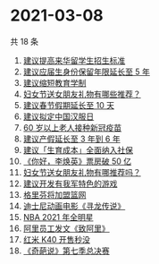 # 2021-03-08

共 18 条

<!-- BEGIN ZHIHUSEARCH -->
<!-- 最后更新时间 Mon Mar 08 2021 18:10:06 GMT+0800 (China Standard Time) -->
1. [建议提高来华留学生招生标准](https://www.zhihu.com/search?q=留学生)
1. [建议应届生身份保留年限延长至 5 年](https://www.zhihu.com/search?q=应届生)
1. [建议缩短教育学制](https://www.zhihu.com/search?q=教育学制)
1. [妇女节送女朋友礼物有哪些推荐？](https://www.zhihu.com/search?q=妇女节)
1. [建议春节假期延长至 10 天](https://www.zhihu.com/search?q=春节假期)
1. [建议拟定中国汉服日](https://www.zhihu.com/search?q=汉服)
1. [60 岁以上老人接种新冠疫苗](https://www.zhihu.com/search?q=新冠疫苗)
1. [建议产假延长至 3 年到 6 年](https://www.zhihu.com/search?q=产假)
1. [建议「生育成本」全面纳入社保](https://www.zhihu.com/search?q=生育成本)
1. [《你好，李焕英》票房破 50 亿](https://www.zhihu.com/search?q=李焕英)
1. [妇女节送女朋友礼物有哪推荐吗？](https://www.zhihu.com/search?q=妇女节)
1. [建议开发有我军特色的游戏](https://www.zhihu.com/search?q=我军特色游戏)
1. [格里芬将加盟篮网](https://www.zhihu.com/search?q=格里芬)
1. [迪士尼动画电影《寻龙传说》](https://www.zhihu.com/search?q=寻龙传说)
1. [NBA 2021 年全明星](https://www.zhihu.com/search?q=nba全明星)
1. [阿里员工发文《致阿里》](https://www.zhihu.com/search?q=致阿里)
1. [红米 K40 开售秒没](https://www.zhihu.com/search?q=红米)
1. [《奇葩说》第七季总决赛](https://www.zhihu.com/search?q=奇葩说)
<!-- END ZHIHUSEARCH -->
